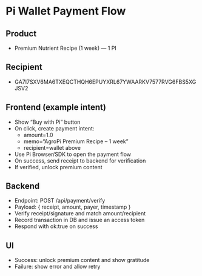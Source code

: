 # Pi Wallet Payment Flow

## Product
- Premium Nutrient Recipe (1 week) — 1 PI

## Recipient
- GA7I7SXV6MA6TXEQCTHQH6EPUYXRL67YWAARKV7577RVG6FBS5XGJSV2

## Frontend (example intent)
- Show “Buy with Pi” button
- On click, create payment intent:
  - amount=1.0
  - memo=“AgroPi Premium Recipe – 1 week”
  - recipient=wallet above
- Use Pi Browser/SDK to open the payment flow
- On success, send receipt to backend for verification
- If verified, unlock premium content

## Backend
- Endpoint: POST /api/payment/verify
- Payload: { receipt, amount, payer, timestamp }
- Verify receipt/signature and match amount/recipient
- Record transaction in DB and issue an access token
- Respond with ok:true on success

## UI
- Success: unlock premium content and show gratitude
- Failure: show error and allow retry
